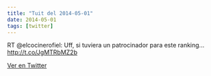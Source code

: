 ```yaml
---
title: "Tuit del 2014-05-01"
date: 2014-05-01
tags: [twitter]
---
```


RT @elcocinerofiel: Uff, si tuviera un patrocinador para este ranking... http://t.co/JgMTRbMZ2b



[Ver en Twitter](https://twitter.com/i/web/status/461843662297903104)
